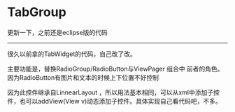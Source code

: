 TabGroup
========

更新一下，之前还是eclipse版的代码

---

很久以前拿的TabWidget的代码，自己改了改。

主要功能是，替换RadioGroup/RadioButton与ViewPager 组合中 前者的角色。因为RadioButton有图片和文本的时候上下位置不好控制

因为此控件继承自LinnearLayout ，所以用法基本相同，可以从xml中添加子控件，也可以addView(View v)动态添加子控件。具体实现自己看代码吧，不多。

